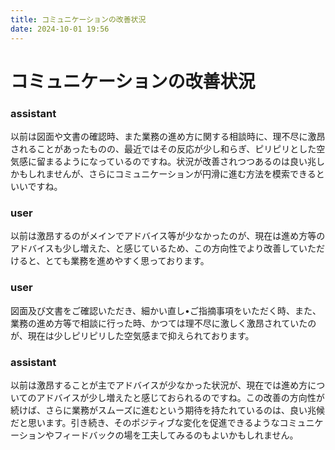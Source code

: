 ```yaml
---
title: コミュニケーションの改善状況
date: 2024-10-01 19:56
---
```


# コミュニケーションの改善状況

### assistant  

以前は図面や文書の確認時、また業務の進め方に関する相談時に、理不尽に激昂されることがあったものの、最近ではその反応が少し和らぎ、ピリピリとした空気感に留まるようになっているのですね。状況が改善されつつあるのは良い兆しかもしれませんが、さらにコミュニケーションが円滑に進む方法を模索できるといいですね。

### user  

以前は激昂するのがメインでアドバイス等が少なかったのが、現在は進め方等のアドバイスも少し増えた、と感じているため、この方向性でより改善していただけると、とても業務を進めやすく思っております。

### user  

図面及び文書をご確認いただき、細かい直し•ご指摘事項をいただく時、また、業務の進め方等で相談に行った時、かつては理不尽に激しく激昂されていたのが、現在は少しピリピリした空気感まで抑えられております。

### assistant  

以前は激昂することが主でアドバイスが少なかった状況が、現在では進め方についてのアドバイスが少し増えたと感じておられるのですね。この改善の方向性が続けば、さらに業務がスムーズに進むという期待を持たれているのは、良い兆候だと思います。引き続き、そのポジティブな変化を促進できるようなコミュニケーションやフィードバックの場を工夫してみるのもよいかもしれません。
